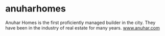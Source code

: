 # anuharhomes
Anuhar Homes is the first proficiently managed builder in the city. They have been in the industry of real estate for many years.
www.anuhar.com
